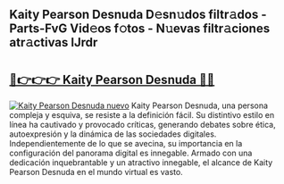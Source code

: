 ## Kaity Pearson Desnuda D𝚎sn𝚞dos filtr𝚊dos - Parts-FvG Vid𝚎os f𝚘tos - N𝚞evas filtr𝚊ciones atr𝚊ctivas lJrdr

# <h2><a href="http://mb18r6.tromn.icu/?c=Kaity+Pearson+Desnuda">🔗👉👉👉 Kaity Pearson Desnuda 🔗🔗</a></h2>

[![Kaity Pearson Desnuda nuevo](https://i.imgur.com/pEAQMta.gif)](http://mb18r6.tromn.icu/?c=Kaity+Pearson+Desnuda)
Kaity Pearson Desnuda, una persona compleja y esquiva, se resiste a la definición fácil. Su distintivo estilo en línea ha cautivado y provocado críticas, generando debates sobre ética, autoexpresión y la dinámica de las sociedades digitales. Independientemente de lo que se avecina, su importancia en la configuración del panorama digital es innegable. Armado con una dedicación inquebrantable y un atractivo innegable, el alcance de Kaity Pearson Desnuda en el mundo virtual es vasto.
